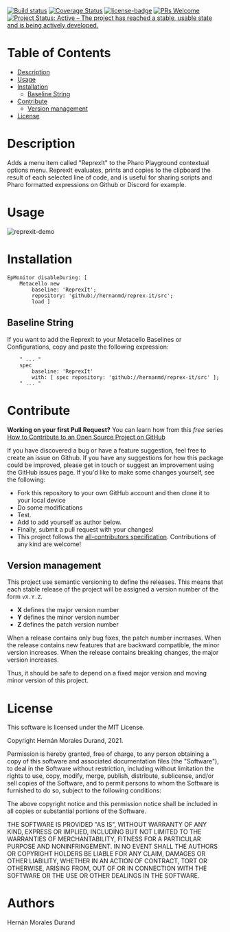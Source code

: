 [![Build status](https://github.com/hernanmd/reprex-it/workflows/CI/badge.svg)](https://github.com/hernanmd/reprex-it/actions/workflows/test.yml)
[![Coverage Status](https://coveralls.io/repos/github/hernanmd/reprex-it/badge.svg?branch=master)](https://coveralls.io/github/hernanmd/reprex-it?branch=master)
[![license-badge](https://img.shields.io/badge/license-MIT-blue.svg)](https://img.shields.io/badge/license-MIT-blue.svg)
[![PRs Welcome](https://img.shields.io/badge/PRs-welcome-brightgreen.svg?style=flat-square)](http://makeapullrequest.com)
[![Project Status: Active – The project has reached a stable, usable state and is being actively developed.](http://www.repostatus.org/badges/latest/active.svg)](http://www.repostatus.org/#active)

# Table of Contents

- [Description](#description)
- [Usage](#usage)
- [Installation](#installation)
  - [Baseline String](#baseline-string)
- [Contribute](#contribute)
  - [Version management](#version-management)
- [License](#license)

# Description

Adds a menu item called "ReprexIt" to the Pharo Playground contextual options menu. ReprexIt evaluates, prints and copies to the clipboard the result of each selected line of code, and is useful for sharing scripts and Pharo formatted expressions on Github or Discord for example.

# Usage

![reprexit-demo](https://user-images.githubusercontent.com/4825959/130121713-d1ce10c9-432f-41dc-a546-e0ceae83816c.gif)

# Installation

[//]: # (pi)
```smalltalk
EpMonitor disableDuring: [
	Metacello new	
		baseline: 'ReprexIt';	
		repository: 'github://hernanmd/reprex-it/src';	
		load ]
```

## Baseline String 

If you want to add the ReprexIt to your Metacello Baselines or Configurations, copy and paste the following expression:

```smalltalk
	" ... "
	spec
		baseline: 'ReprexIt' 
		with: [ spec repository: 'github://hernanmd/reprex-it/src' ];
	" ... "
```

# Contribute

**Working on your first Pull Request?** You can learn how from this *free* series [How to Contribute to an Open Source Project on GitHub](https://egghead.io/series/how-to-contribute-to-an-open-source-project-on-github)

If you have discovered a bug or have a feature suggestion, feel free to create an issue on Github.
If you have any suggestions for how this package could be improved, please get in touch or suggest an improvement using the GitHub issues page.
If you'd like to make some changes yourself, see the following:    

  - Fork this repository to your own GitHub account and then clone it to your local device
  - Do some modifications
  - Test.
  - Add <your GitHub username> to add yourself as author below.
  - Finally, submit a pull request with your changes!
  - This project follows the [all-contributors specification](https://github.com/kentcdodds/all-contributors). Contributions of any kind are welcome!

## Version management 

This project use semantic versioning to define the releases. This means that each stable release of the project will be assigned a version number of the form `vX.Y.Z`. 

- **X** defines the major version number
- **Y** defines the minor version number 
- **Z** defines the patch version number

When a release contains only bug fixes, the patch number increases. When the release contains new features that are backward compatible, the minor version increases. When the release contains breaking changes, the major version increases. 

Thus, it should be safe to depend on a fixed major version and moving minor version of this project.

# License
	
This software is licensed under the MIT License.

Copyright Hernán Morales Durand, 2021.

Permission is hereby granted, free of charge, to any person obtaining a copy of this software and associated documentation files (the "Software"), to deal in the Software without restriction, including without limitation the rights to use, copy, modify, merge, publish, distribute, sublicense, and/or sell copies of the Software, and to permit persons to whom the Software is furnished to do so, subject to the following conditions:

The above copyright notice and this permission notice shall be included in all copies or substantial portions of the Software.

THE SOFTWARE IS PROVIDED "AS IS", WITHOUT WARRANTY OF ANY KIND, EXPRESS OR IMPLIED, INCLUDING BUT NOT LIMITED TO THE WARRANTIES OF MERCHANTABILITY, FITNESS FOR A PARTICULAR PURPOSE AND NONINFRINGEMENT. IN NO EVENT SHALL THE AUTHORS OR COPYRIGHT HOLDERS BE LIABLE FOR ANY CLAIM, DAMAGES OR OTHER LIABILITY, WHETHER IN AN ACTION OF CONTRACT, TORT OR OTHERWISE, ARISING FROM, OUT OF OR IN CONNECTION WITH THE SOFTWARE OR THE USE OR OTHER DEALINGS IN THE SOFTWARE.

# Authors

Hernán Morales Durand
